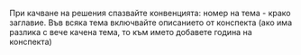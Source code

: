 При качване на решения спазвайте конвенцията:
номер на тема - крако заглавие. 
Във всяка тема включвайте описанието от конспекта (ако има разлика с вече качена тема, то към името добавете година на конспекта)
